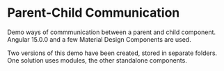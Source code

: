 # Parent-Child Communication

Demo ways of commmunication between a parent and child component.
Angular 15.0.0 and a few Material Design Components are used.

Two versions of this demo have been created, stored in separate folders. One solution uses modules, the other standalone components.